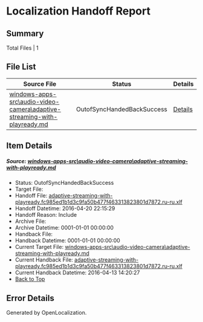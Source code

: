 # <a name='report-top'></a> Localization Handoff Report

## Summary
 Total Files | 1

## File List
 Source File | Status | Details 
 ----------- | ------ | ------- 
 [windows-apps-src\audio-video-camera\adaptive-streaming-with-playready.md](https://github.com/Microsoft/windows-apps/blob/f1c0513dd8ef004c2f686e098b54b5e163f08330/windows-apps-src/audio-video-camera/adaptive-streaming-with-playready.md) | OutofSyncHandedBackSuccess | [Details](#4d31e180dc3e92177f945f1157ae4ebc9cd76797124)

## Item Details
##### <a name='4d31e180dc3e92177f945f1157ae4ebc9cd76797124'></a> Source: [windows-apps-src\audio-video-camera\adaptive-streaming-with-playready.md](https://github.com/Microsoft/windows-apps/blob/f1c0513dd8ef004c2f686e098b54b5e163f08330/windows-apps-src/audio-video-camera/adaptive-streaming-with-playready.md)
* Status: OutofSyncHandedBackSuccess
* Target File: 
* Handoff File: [adaptive-streaming-with-playready.fc985ed1b1d3c9fa50b477f463313823801d7872.ru-ru.xlf](https://github.com/Microsoft/WDG.handoff/blob/11e5ed79c7592c1d58161fe6afda5674db898e7b/ol-handoff/Microsoft/windows-apps.ru-ru/master/adaptive-streaming-with-playready.fc985ed1b1d3c9fa50b477f463313823801d7872.ru-ru.xlf)
* Handoff Datetime: 2016-04-20 22:15:29
* Handoff Reason: Include
* Archive File: 
* Archive Datetime: 0001-01-01 00:00:00
* Handback File: 
* Handback Datetime: 0001-01-01 00:00:00
* Current Target File: [windows-apps-src\audio-video-camera\adaptive-streaming-with-playready.md](https://github.com/Microsoft/windows-apps.ru-ru/blob/f26386d3135de516fc39f61f2da69e395c788cc7/windows-apps-src/audio-video-camera/adaptive-streaming-with-playready.md)
* Current Handback File: [adaptive-streaming-with-playready.fc985ed1b1d3c9fa50b477f463313823801d7872.ru-ru.xlf](https://github.com/Microsoft/WDG.handback/blob/70ba6fffae7ef0d1dd38768f01d259194a3bb24a/ol-handback/Microsoft/windows-apps.ru-ru/master/adaptive-streaming-with-playready.fc985ed1b1d3c9fa50b477f463313823801d7872.ru-ru.xlf)
* Current Handback Datetime: 2016-04-13 14:20:27
* [Back to Top](#report-top)


## Error Details

Generated by OpenLocalization.
